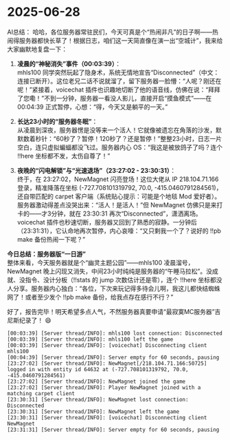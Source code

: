 # 2025-06-28

AI总结：
哈哈，各位服务器常驻民们，今天可真是个“热闹非凡”的日子啊——热闹得服务器都快长草了！根据日志，咱们这一天简直像在演一出“空城计”，我来给大家幽默地复盘一下：

1. **凌晨的“神秘消失”事件（00:03:39）**：  
   mhls100 同学突然玩起了隐身术，系统无情地宣告“Disconnected”（中文：连接已断开）。这位老兄二话不说就溜了，留下服务器一脸懵：“人呢？刚还在呢！”紧接着，voicechat 插件也识趣地切断了他的语音线，仿佛在说：“拜拜了您嘞！”不到一分钟，服务器一看没人影儿，直接开启“摸鱼模式”——在 00:04:39 正式暂停，心想：“得，今天又是躺平的一天。”

2. **长达23小时的“服务器冬眠”**：  
   从凌晨到深夜，服务器愣是没等来一个活人！它就像被遗忘在角落的沙发，默默数着秒针：“60秒了？暂停！120秒了？还是暂停！”整整23小时，日志一片空白，连只虚拟蝙蝠都没飞过。服务器内心 OS：“我这是被放鸽子了吗？连个 !!here 坐标都不发，太伤自尊了！”

3. **夜晚的“闪电解锁”与“光速退场”（23:27:02 - 23:30:31）**：  
   终于，在 23:27:02，NewMagnet 闪亮登场！这位大佬从 IP 218.104.71.166 登录，精准降落在坐标 (-727.708101319792, 70.0, -415.0460791284561)，还自带匹配的 carpet 客户端（系统贴心提示：可能是个地毯 Mod 爱好者）。服务器激动得差点没哭出来：“活人！是活人！”但 NewMagnet 仿佛只是来打卡的——才3分钟，就在 23:30:31 再次“Disconnected”，潇洒离场。voicechat 插件也秒速切断，服务器又回到了熟悉的寂静。一分钟后（23:31:31），它认命地再次暂停，内心哀嚎：“又只剩我一个了？说好的 !!pb make 备份热闹一下呢？”

**今日总结：服务器版“一日游”**  
整体来看，今天服务器就是个“幽灵主题公园”——mhls100 凌晨溜号，NewMagnet 晚上闪现又消失，中间23小时纯纯是服务器的“午睡马拉松”。没成就、没指令、没计分板（!!stats 的 jump 次数估计还是零），连个 !!here 坐标都没人分享。服务器内心独白：“各位，下次来玩记得多待会儿啊，我这儿都快结蜘蛛网了！或者至少发个 !!pb make 备份，给我点存在感行不行？”  

好了，报告完毕！明天希望多点人气，不然服务器真要申请“最寂寞MC服务器”吉尼斯纪录了！ 😄

```
[00:03:39] [Server thread/INFO]: mhls100 lost connection: Disconnected
[00:03:39] [Server thread/INFO]: mhls100 left the game
[00:03:39] [Server thread/INFO]: [voicechat] Disconnecting client mhls100
[00:04:39] [Server thread/INFO]: Server empty for 60 seconds, pausing
[23:27:02] [Server thread/INFO]: NewMagnet[/218.104.71.166:50725] logged in with entity id 64632 at (-727.708101319792, 70.0, -415.0460791284561)
[23:27:02] [Server thread/INFO]: NewMagnet joined the game
[23:27:02] [Server thread/INFO]: Player NewMagnet joined with a matching carpet client
[23:30:31] [Server thread/INFO]: NewMagnet lost connection: Disconnected
[23:30:31] [Server thread/INFO]: NewMagnet left the game
[23:30:31] [Server thread/INFO]: [voicechat] Disconnecting client NewMagnet
[23:31:31] [Server thread/INFO]: Server empty for 60 seconds, pausing
```

